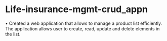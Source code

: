 # Life-insurance-mgmt-crud_appn
• Created a web application that allows to manage a product list efficiently. The application allows user to create, read, update and delete
elements in the list.
